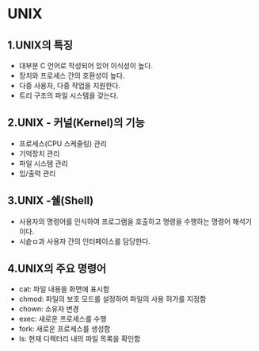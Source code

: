 # UNIX

## 1.UNIX의 특징
* 대부분 C 언어로 작성되어 있어 이식성이 높다.
* 장치와 프로세스 간의 호환성이 높다.
* 다중 사용자, 다중 작업을 지원한다.
* 트리 구조의 파일 시스템을 갖는다.

## 2.UNIX - 커널(Kernel)의 기능
* 프로세스(CPU 스케줄링) 관리
* 기억장치 관리
* 파일 시스템 관리
* 입/출력 관리

## 3.UNIX -쉘(Shell)
* 사용자의 명령어를 인식하여 프로그램을 호출하고 명령을 수행하는 명령어 해석기이다.
* 시슽ㅁ과 사용자 간의 인터페이스를 담당한다.
## 4.UNIX의 주요 명령어
* cat: 파일 내용을 화면에 표시함
* chmod: 파일의 보호 모드를 설정하여 파일의 사용 허가를 지정함
* chown: 소유자 변경
* exec: 새로운 프로세스를 수행
* fork: 새로운 프로세스를 생성함
* ls: 현재 디렉터리 내의 파일 목록을 확인함

